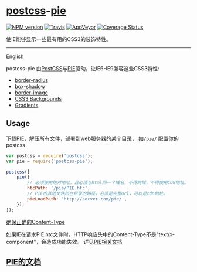 [postcss](https://github.com/postcss/postcss)-[pie](http://css3pie.com/)
======

[![NPM version](https://img.shields.io/npm/v/postcss-pie.svg?style=flat-square)](https://www.npmjs.com/package/postcss-pie)
[![Travis](https://img.shields.io/travis/gucong3000/postcss-pie.svg?&label=Linux)](https://travis-ci.org/gucong3000/postcss-pie)
[![AppVeyor](https://img.shields.io/appveyor/ci/gucong3000/postcss-pie.svg?&label=Windows)](https://ci.appveyor.com/project/gucong3000/postcss-pie)
[![Coverage Status](https://img.shields.io/coveralls/gucong3000/postcss-pie.svg)](https://coveralls.io/r/gucong3000/postcss-pie)

使IE能够显示一些最有用的CSS3的装饰特性。

------

[English](README.md)

postcss-pie 由[PostCSS](https://github.com/postcss/postcss)与[PIE](http://css3pie.com/)驱动，让IE6-IE9兼容这些CSS3特性:
* [border-radius](https://developer.mozilla.org/zh-CN/docs/Web/CSS/border-radius)
* [box-shadow](https://developer.mozilla.org/zh-CN/docs/Web/CSS/box-shadow)
* [border-image](https://developer.mozilla.org/zh-CN/docs/Web/CSS/border-image)
* [CSS3 Backgrounds](https://developer.mozilla.org/zh-CN/docs/Web/CSS/CSS_Background_and_Borders/Using_CSS_multiple_backgrounds)
* [Gradients](https://developer.mozilla.org/zh-CN/docs/Web/CSS/CSS_Images/Using_CSS_gradients)

## Usage

[下载PIE](http://css3pie.com/download/)，解压所有文件，部署到web服务器的某个目录， 如`/pie/`
配置你的postcss

```JavaScript
var postcss = require('postcss');
var pie = require('postcss-pie');

postcss([
	pie({
		// 必须使用绝对地址，且必须与html同一个域名，不得跨域，不得使用CDN地址。
		htcPath: '/pie/PIE.htc',
		// PIE的其他文件所在目录的路径，必须是完整url，可以是cdn地址。
		pieLoadPath: 'http://server.com/pie/',
	});
]);
```

[确保正确的Content-Type](http://css3pie.com/documentation/known-issues/#content-type)

如果IE在请求PIE.htc文件时，HTTP响应头中的Content-Type不是"text/x-component"，会造成功能失效。
详见[PIE相关文档](http://css3pie.com/documentation/known-issues/#content-type)

## [PIE的文档](http://css3pie.com/documentation/)
